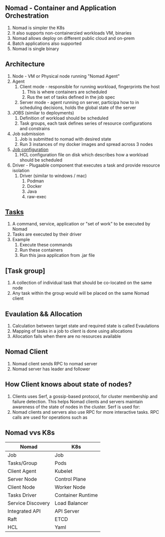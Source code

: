 ## Nomad - Container and Application Orchestration

1. Nomad is simpler the K8s
2. It also supports non-containerzied workloads VM, binaries
3. Nomad allows deploy on different public cloud and on-prem
4. Batch applications also supported
5. Nomad is single binary


## Architecture

1. Node - VM or Physical node running "Nomad Agent"
1. Agent
    1. Client mode - responsible for running workload, fingerprints the host
        1. This is where containers are scheduled
        2. Rus the set of tasks defined in the job spec
    2. Server mode - agent running on server, participa how to in scheduling decisions, holds the global state of the server
1. JOBS (similar to deployments)
    1. Definition of workload should be scheduled
    1. Task groups, each task defines series of resource configurations and constrains
1. Job submission
    1. Job is submitted to nomad with desired state
    1. Run 3 instances of my docker images and spread across 3 nodes
1. [Job configuration](https://github.com/mohanmca/hashicorp/blob/master/nomad/job.hcl)
    1. HCL configuration file on disk which describes how a workload should be scheduled
1. Driver - Plugaable component that executes a task and provide resource isolation
    1. Driver (similar to windows / mac)
        1. Podman
        1. Docker
        1. Java
        1. raw-exec


## [Tasks](https://github.com/mohanmca/hashicorp/blob/master/nomad/job.hcl#L13C1-L24C6)

1. A command, service, application or "set of work" to be executed by Nomad
1. Tasks are executed by their driver
1. Example
    1. Execute these commands
    1. Run these containers
    1. Run this java application from .jar file


## [Task group]

1. A collection of individual task that should be co-located on the same node
1. Any task within the group would will be placed on the same Nomad client

## Evaulation && Allocation

1. Calculation between target state and required state is called Evaulations
2. Mapping of tasks in a job to client is done using allocations
3. Allocation fails when there are no resources available

## Nomad Client

1. Nomad client sends RPC to nomad server
1. Nomad server has leader and follower

## How Client knows about state of nodes?

1. Clients uses Serf, a gossip-based protocol, for cluster membership and failure detection. This helps Nomad clients and servers maintain awareness of the state of nodes in the cluster. Serf is used for:
2. Nomad clients and servers also use RPC for more interactive tasks. RPC calls are used for operations such as


## Nomad vvs K8s


| Nomad         | K8s           |
| ------------- | ------------- |
| Job             | Job  |
| Tasks/Group     | Pods  |
| Client Agent    | Kubelet  |
| Server Node     | Control Plane  |
| Client Node     | Worker Node  |
| Tasks Driver    | Container Runtime  |
| Service Discovery     | Load Balancer  |
| Integrated API     | API Server  |
| Raft     | ETCD  |
| HCL     | Yaml  | 